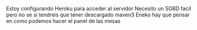 Estoy configurando Heroku para acceder al servidor 
Necesito un SGBD facil pero no se si tendreis que tener descargado maven3
Eneko hay que pensar en como podemos hacer el panel de las mesas
